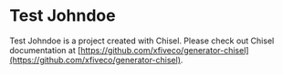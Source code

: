 # Test Johndoe

Test Johndoe is a project created with Chisel. Please check out Chisel documentation at [https://github.com/xfiveco/generator-chisel](https://github.com/xfiveco/generator-chisel).

